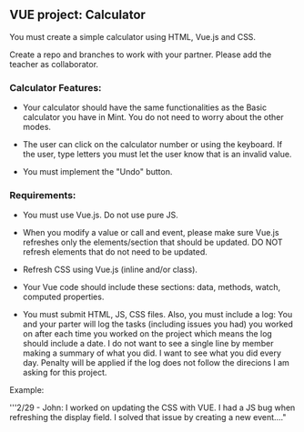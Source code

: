 ## VUE project: Calculator

You must create a simple calculator using HTML, Vue.js and CSS.

Create a repo and branches to work with your partner. Please add the teacher as collaborator.

### Calculator Features:

- Your calculator should have the same functionalities as the Basic calculator you have in Mint. You do not need to worry about the other modes.

- The user can click on the calculator number or using the keyboard. If the user, type letters you must let the user know that is an invalid value.

- You must implement the "Undo" button.

### Requirements:

- You must use Vue.js. Do not use pure JS.
  
- When you modify a value or call and event, please make sure Vue.js refreshes only the elements/section that should be updated. DO NOT refresh elements that do not need to be updated.

- Refresh CSS using Vue.js (inline and/or class).

- Your Vue code should include these sections: data, methods, watch, computed properties.

- You must submit HTML, JS, CSS files. Also, you must include a log: You and your parter will log the tasks (including issues you had) you worked on after each time you worked on the project which means the log should include a date. I do not want to see a single line by member making a summary of what you did. I want to see what you did every day. Penalty will be applied if the log does not follow the direcions I am asking for this project.

Example:

'''2/29 - John: I worked on updating the CSS with VUE. I had a JS bug when refreshing the display field. I solved that issue by creating a new event...."
